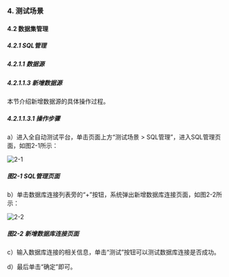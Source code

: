 ### 4. 测试场景

#### 4.2 数据集管理

##### 4.2.1 SQL管理

##### 4.2.1.1 数据源

##### 4.2.1.1.3 新增数据源

本节介绍新增数据源的具体操作过程。

##### 4.2.1.1.3.1 操作步骤

a）进入全自动测试平台，单击页面上方“测试场景 > SQL管理”，进入SQL管理页面，如图2-1所示：

![2-1](https://www.feisuanyz.com/fstest/cscj/datamanage/sqlmanage/2_1.png)

##### 图2-1 SQL管理页面

b）单击数据库连接列表旁的“+”按钮，系统弹出新增数据库连接页面，如图2-2所示：

![2-2](https://www.feisuanyz.com/fstest/cscj/datamanage/sqlmanage/2_2.png)

##### 图2-2 新增数据库连接页面

c）输入数据库连接的相关信息，单击“测试”按钮可以测试数据库连接是否成功。

d）最后单击“确定”即可。

